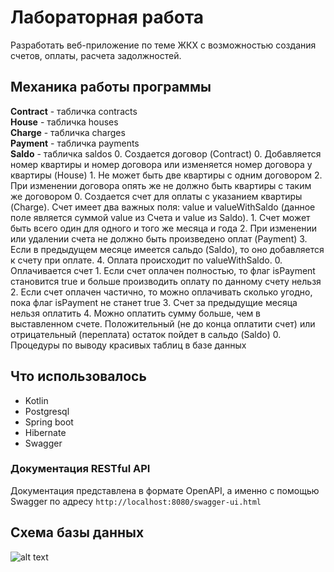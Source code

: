 # Лабораторная работа
Разработать веб-приложение по теме ЖКХ с возможностью создания счетов, оплаты, расчета задолжностей.

## Механика работы программы
**Contract** - табличка contracts<br>
**House** - табличка houses<br>
**Charge** - табличка charges<br>
**Payment** - табличка payments<br>
**Saldo** - табличка saldos
0. Создается договор (Contract)
0. Добавляется номер квартиры и номер договора или изменяется номер договора у квартиры (House)
    1. Не может быть две квартиры с одним договором
    2. При изменении договора опять же не должно быть квартиры с таким же договором
0. Создается счет для оплаты с указанием квартиры (Charge). Счет имеет два важных поля: value и valueWithSaldo (данное поле является суммой value из Счета и value из Saldo).
    1. Счет может быть всего один для одного и того же месяца и года
    2. При изменении или удалении счета не должно быть произведено оплат (Payment)
    3. Если в предыдущем месяце имеется сальдо (Saldo), то оно добавляется к счету при оплате.
    4. Оплата происходит по valueWithSaldo.
0. Оплачивается счет
    1. Если счет оплачен полностью, то флаг isPayment становится true и больше производить оплату по данному счету нельзя
    2. Если счет оплачен частично, то можно оплачивать сколько угодно, пока флаг isPayment не станет true
    3. Счет за предыдущие месяца нельзя оплатить
    4. Можно оплатить сумму больше, чем в выставленном счете. Положительный (не до конца оплатити счет) или отрицательный (переплата) остаток пойдет в сальдо (Saldo)
0. Процедуры по выводу красивых таблиц в базе данных

## Что использовалось
* Kotlin
* Postgresql
* Spring boot
* Hibernate
* Swagger

### Документация RESTful API
Документация представлена в формате OpenAPI, а именно с помощью Swagger по адресу
```http://localhost:8080/swagger-ui.html```

## Схема базы данных
![alt text](databaseNew.png "Схема базы данных")
